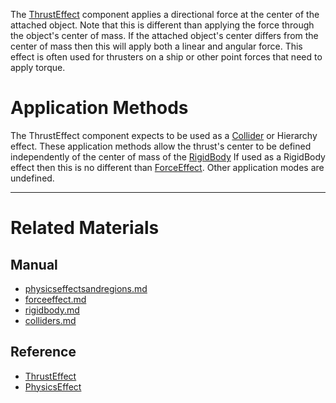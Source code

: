 The [ThrustEffect](../../../../code_reference/class_reference/thrusteffect.md) component applies a directional force at the center of the attached object. Note that this is different than applying the force through the object's center of mass. If the attached object's center differs from the center of mass then this will apply both a linear and angular force. This effect is often used for thrusters on a ship or other point forces that need to apply torque.

 #  Application Methods
The ThrustEffect component expects to be used as a [Collider](colliders.md) or Hierarchy effect. These application methods allow the thrust's center to be defined independently of the center of mass of the [RigidBody](rigidbody.md) If used as a RigidBody effect then this is no different than [ForceEffect](forceeffect.md). Other application modes are undefined.

---
 #  Related Materials
 ##  Manual
- [physicseffectsandregions.md](../physicseffectsandregions.md)
- [forceeffect.md](forceeffect.md)
- [rigidbody.md](rigidbody.md)
- [colliders.md](colliders.md)

 ##  Reference
- [ThrustEffect](../../../../code_reference/class_reference/thrusteffect.md)
- [PhysicsEffect](../../../../code_reference/class_reference/physicseffect.md) 

 